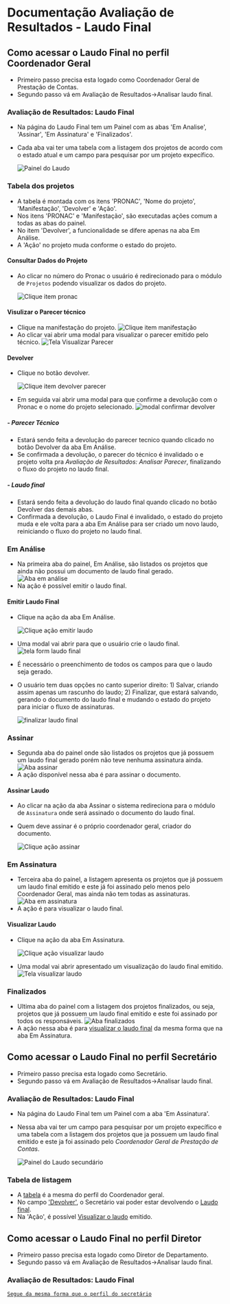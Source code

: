 # Documentação Avaliação de Resultados - Laudo Final

## Como acessar o Laudo Final no perfil Coordenador Geral

* Primeiro passo precisa esta logado como Coordenador Geral de Prestação de Contas. 
* Segundo passo vá em Avaliação de Resultados->Analisar laudo final.

### Avaliação de Resultados: Laudo Final 
* Na página do Laudo Final tem um Painel com as abas 'Em Analise', 'Assinar', 'Em Assinatura' e 'Finalizados'.  
* Cada aba vai ter uma tabela com a listagem dos projetos de acordo com o estado atual e um campo para pesquisar por um projeto expecífico.

    ![Painel do Laudo](./imagens/painel_laudo.png)
### Tabela dos projetos
* A tabela é montada com os itens 'PRONAC', 'Nome do projeto', 'Manifestação', 'Devolver' e 'Ação'.
* Nos itens 'PRONAC' e 'Manifestação', são executadas ações comum a todas as abas do painel.
* No item 'Devolver', a funcionalidade se difere apenas na aba Em Análise.
* A 'Ação' no projeto muda conforme o estado do projeto.

#### Consultar Dados do Projeto
* Ao clicar no número do Pronac o usuário é redirecionado para o módulo de `Projetos` podendo visualizar os dados do projeto.

    ![Clique item pronac](./imagens/dados_projeto.png)

#### Visulizar o Parecer técnico
* Clique na manifestação do projeto.
    ![Clique item manifestação](./imagens/manifestacao.png)
* Ao clicar vai abrir uma modal para visualizar o parecer emitido pelo técnico.
    ![Tela Visualizar Parecer](./imagens/visualizar_parecer.png)


#### Devolver 
* Clique no botão devolver.

    ![Clique item devolver parecer](./imagens/acao_devolver.png)
* Em seguida vai abrir uma modal para que confirme a devolução com o Pronac e o nome do projeto selecionado.
    ![modal confirmar devolver](./imagens/modal_devolver.png)
##### - Parecer Técnico
* Estará sendo feita a devolução do parecer tecnico quando clicado no botão Devolver da aba Em Análise.
* Se confirmada a devolução, o parecer do técnico é invalidado o e projeto volta pra _Avaliação de Resultados: Analisar Parecer_, finalizando o fluxo do projeto no laudo final.
##### - Laudo final
* Estará sendo feita a devolução do laudo final quando clicado no botão Devolver das demais abas.
* Confirmada a devolução, o Laudo Final é invalidado, o estado do projeto muda e ele volta para a aba Em Análise para ser criado um novo laudo, reiniciando o fluxo do projeto no laudo final.

### Em Análise 
* Na primeira aba do painel, Em Análise, são listados os projetos que ainda não possui um documento de laudo final gerado.
    ![Aba em análise](./imagens/aba_em_analise.png)
* Na ação é possível emitir o laudo final.

#### Emitir Laudo Final
* Clique na ação da aba Em Análise.

    ![Clique ação emitir laudo](./imagens/acao_em_analise.png)

* Uma modal vai abrir para que o usuário crie o laudo final.
    ![tela form laudo final](./imagens/tela_emitir_laudo.png)
* É necessário o preenchimento de todos os campos para que o laudo seja gerado.
* O usuário tem duas opções no canto superior direito: 1) Salvar, criando assim apenas um rascunho do laudo; 2) Finalizar, que estará salvando, gerando o documento do laudo final e mudando o estado do projeto para iniciar o fluxo de assinaturas.

    ![finalizar laudo final](./imagens/opcoes_laudo.png)


### Assinar
* Segunda aba do painel onde são listados os projetos que já possuem um laudo final gerado porém não teve nenhuma assinatura ainda.
    ![Aba assinar](./imagens/aba_assinar.png)
* A ação disponível nessa aba é para assinar o documento.

#### Assinar Laudo
* Ao clicar na ação da aba Assinar o sistema redireciona para o módulo de `Assinatura` onde será assinado o documento do laudo final.
* Quem deve assinar é o próprio coordenador geral, criador do documento.

    ![Clique ação assinar](./imagens/acao_assinar.png)

### Em Assinatura
* Terceira aba do painel, a listagem apresenta os projetos que já possuem um laudo final emitido e este já foi assinado pelo menos pelo Coordenador Geral, mas ainda não tem todas as assinaturas.
    ![Aba em assinatura](./imagens/aba_em_assinatura.png)
* A ação é para visualizar o laudo final.

#### Visualizar Laudo
* Clique na ação da aba Em Assinatura.

    ![Clique ação visualizar laudo](./imagens/acao_visualizar.png)
* Uma modal vai abrir apresentado um visualização do laudo final emitido.
    ![Tela visualizar laudo](./imagens/visualizar_laudo.png)

### Finalizados
* Ultima aba do painel com a listagem dos projetos finalizados, ou seja, projetos que já possuem um laudo final emitido e este foi assinado por todos os responsáveis.
    ![Aba finalizados](./imagens/aba_finalizados.png)
* A ação nessa aba é para [visualizar o laudo final](#visualizar-laudo) da mesma forma que na aba Em Assinatura.

## Como acessar o Laudo Final no perfil Secretário

* Primeiro passo precisa esta logado como Secretário. 
* Segundo passo vá em Avaliação de Resultados->Analisar laudo final.

### Avaliação de Resultados: Laudo Final 
* Na página do Laudo Final tem um Painel com a aba 'Em Assinatura'.  
* Nessa aba vai ter um campo para pesquisar por um projeto expecífico e uma tabela com a listagem dos projetos que ja possuem um laudo final emitido e este ja foi assinado pelo _Coordenador Geral de Prestação de Contas_.

    ![Painel do Laudo secundário](./imagens/painel_laudo_Sec_Dir.png)
### Tabela de listagem
* A [tabela](#tabela-dos-projetos) é a mesma do perfil do Coordenador geral.
* No campo ['Devolver'](#devolver), o Secretário vai poder estar devolvendo o [Laudo final](#laudo-final).
* Na 'Ação', é possível [Visualizar o laudo](#visualizar-laudo) emitido.

## Como acessar o Laudo Final no perfil Diretor

* Primeiro passo precisa esta logado como Diretor de Departamento. 
* Segundo passo vá em Avaliação de Resultados->Analisar laudo final.

### Avaliação de Resultados: Laudo Final 
 [`Segue da mesma forma que o perfil do secretário`](#avaliacao-de-resultados-laudo-final-1)